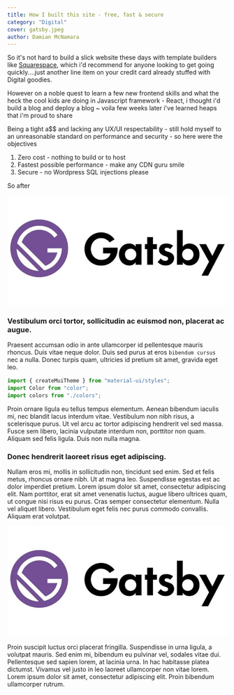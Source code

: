 ```yaml
---
title: How I built this site - free, fast & secure
category: "Digital"
cover: gatsby.jpeg
author: Damian McNamara
---
```


So it's not hard to build a slick website these days with template builders like [Squarespace](https://www.squarespace.com/), which i'd recommend for anyone looking to get going quickly....just another line item on your credit card already stuffed with Digital goodies.

However on a noble quest to learn a few new frontend skills and what the heck the cool kids are doing in Javascript framework - React, i thought i'd build a blog and deploy a blog ~ voila few weeks later i've learned heaps that i'm proud to share 

Being a tight a$$ and lacking any UX/UI respectability - still hold myself to an unreasonable standard on performance and security - so here were the objectives
1. Zero cost - nothing to build or to host
1. Fastest possible performance - make any CDN guru smile
1. Secure - no Wordpress SQL injections please

So after 



![gatsbyjs.com](./gatsby.jpeg)

### Vestibulum orci tortor, sollicitudin ac euismod non, placerat ac augue.

Praesent accumsan odio in ante ullamcorper id pellentesque mauris rhoncus. Duis vitae neque dolor. Duis sed purus at eros `bibendum cursus` nec a nulla. Donec turpis quam, ultricies id pretium sit amet, gravida eget leo.

```javascript
import { createMuiTheme } from "material-ui/styles";
import Color from "color";
import colors from "./colors";
```

Proin ornare ligula eu tellus tempus elementum. Aenean bibendum iaculis mi, nec blandit lacus interdum vitae. Vestibulum non nibh risus, a scelerisque purus. Ut vel arcu ac tortor adipiscing hendrerit  vel sed massa. Fusce sem libero, lacinia vulputate interdum non, porttitor non quam. Aliquam sed felis ligula. Duis non nulla magna.

### Donec hendrerit laoreet risus eget adipiscing.

Nullam eros mi, mollis in sollicitudin non, tincidunt sed enim. Sed et felis metus, rhoncus ornare nibh. Ut at magna leo. Suspendisse egestas est ac dolor imperdiet pretium. Lorem ipsum dolor sit amet, consectetur adipiscing elit. Nam porttitor, erat sit amet venenatis luctus, augue libero ultrices quam, ut congue nisi risus eu purus. Cras semper consectetur elementum. Nulla vel aliquet libero. Vestibulum eget felis nec purus commodo convallis. Aliquam erat volutpat.

![test](./gatsby.jpeg)

Proin suscipit luctus orci placerat fringilla. Suspendisse in urna ligula, a volutpat mauris. Sed enim mi, bibendum eu pulvinar vel, sodales vitae dui. Pellentesque sed sapien lorem, at lacinia urna. In hac habitasse platea dictumst. Vivamus vel justo in leo laoreet ullamcorper non vitae lorem. Lorem ipsum dolor sit amet, consectetur adipiscing elit. Proin bibendum ullamcorper rutrum.

